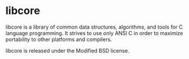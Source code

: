 # libcore

libcore is a library of common data structures, algorithms, and tools for C
language programming. It strives to use only ANSI C in order to maximize
portability to other platforms and compilers.

libcore is released under the Modified BSD license.
